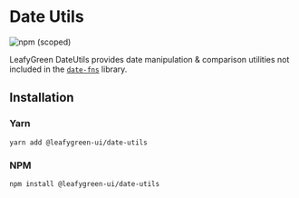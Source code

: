 # Date Utils

![npm (scoped)](https://img.shields.io/npm/v/@leafygreen-ui/date-utils.svg)

LeafyGreen DateUtils provides date manipulation & comparison utilities not included in the [`date-fns`](https://date-fns.org/) library.

## Installation

### Yarn

```shell
yarn add @leafygreen-ui/date-utils
```

### NPM

```shell
npm install @leafygreen-ui/date-utils
```
